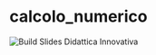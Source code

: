 # calcolo_numerico
![Build Slides Didattica Innovativa](https://github.com/5N44P/calcolo_numerico/workflows/Build%20Slides%20Didattica%20Innovativa/badge.svg)
